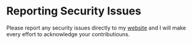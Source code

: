 # Reporting Security Issues

Please report any security issues directly to my [website](htts://www.kindredwebconsulting.com/contact-us/) and I will make every effort to acknowledge your contributiouns.

